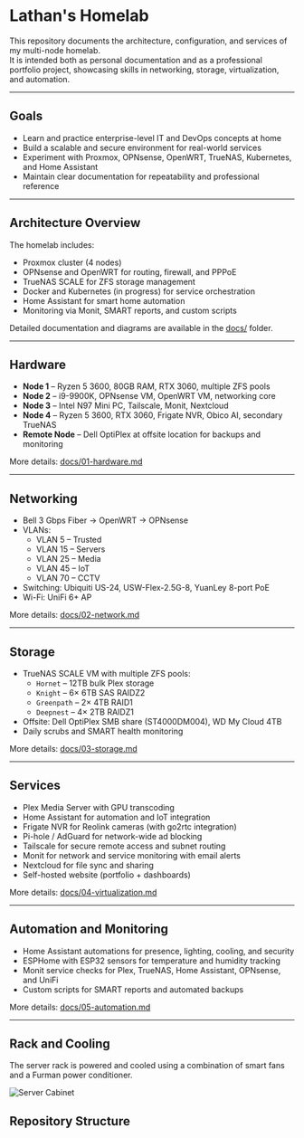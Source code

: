 # Lathan's Homelab

This repository documents the architecture, configuration, and services of my multi-node homelab.  
It is intended both as personal documentation and as a professional portfolio project, showcasing skills in networking, storage, virtualization, and automation.  

---

## Goals
- Learn and practice enterprise-level IT and DevOps concepts at home  
- Build a scalable and secure environment for real-world services  
- Experiment with Proxmox, OPNsense, OpenWRT, TrueNAS, Kubernetes, and Home Assistant  
- Maintain clear documentation for repeatability and professional reference  

---

## Architecture Overview
The homelab includes:  
- Proxmox cluster (4 nodes)  
- OPNsense and OpenWRT for routing, firewall, and PPPoE  
- TrueNAS SCALE for ZFS storage management  
- Docker and Kubernetes (in progress) for service orchestration  
- Home Assistant for smart home automation  
- Monitoring via Monit, SMART reports, and custom scripts  

Detailed documentation and diagrams are available in the [docs/](./docs) folder.  

---

## Hardware
- **Node 1** – Ryzen 5 3600, 80GB RAM, RTX 3060, multiple ZFS pools  
- **Node 2** – i9-9900K, OPNsense VM, OpenWRT VM, networking core  
- **Node 3** – Intel N97 Mini PC, Tailscale, Monit, Nextcloud  
- **Node 4** – Ryzen 5 3600, RTX 3060, Frigate NVR, Obico AI, secondary TrueNAS  
- **Remote Node** – Dell OptiPlex at offsite location for backups and monitoring  

More details: [docs/01-hardware.md](./docs/01-hardware.md)  

---

## Networking
- Bell 3 Gbps Fiber → OpenWRT → OPNsense  
- VLANs:  
  - VLAN 5 – Trusted  
  - VLAN 15 – Servers  
  - VLAN 25 – Media  
  - VLAN 45 – IoT  
  - VLAN 70 – CCTV  
- Switching: Ubiquiti US-24, USW-Flex-2.5G-8, YuanLey 8-port PoE  
- Wi-Fi: UniFi 6+ AP  

More details: [docs/02-network.md](./docs/02-network.md)  

---

## Storage
- TrueNAS SCALE VM with multiple ZFS pools:  
  - `Hornet` – 12TB bulk Plex storage  
  - `Knight` – 6× 6TB SAS RAIDZ2  
  - `Greenpath` – 2× 4TB RAID1  
  - `Deepnest` – 4× 2TB RAIDZ1  
- Offsite: Dell OptiPlex SMB share (ST4000DM004), WD My Cloud 4TB  
- Daily scrubs and SMART health monitoring  

More details: [docs/03-storage.md](./docs/03-storage.md)  

---

## Services
- Plex Media Server with GPU transcoding  
- Home Assistant for automation and IoT integration  
- Frigate NVR for Reolink cameras (with go2rtc integration)  
- Pi-hole / AdGuard for network-wide ad blocking  
- Tailscale for secure remote access and subnet routing  
- Monit for network and service monitoring with email alerts  
- Nextcloud for file sync and sharing  
- Self-hosted website (portfolio + dashboards)  

More details: [docs/04-virtualization.md](./docs/04-virtualization.md)  

---

## Automation and Monitoring
- Home Assistant automations for presence, lighting, cooling, and security  
- ESPHome with ESP32 sensors for temperature and humidity tracking  
- Monit service checks for Plex, TrueNAS, Home Assistant, OPNsense, and UniFi  
- Custom scripts for SMART reports and automated backups  

More details: [docs/05-automation.md](./docs/05-automation.md)  

---
## Rack and Cooling

The server rack is powered and cooled using a combination of smart fans and a Furman power conditioner.  

![Server Cabinet](docs/pictures/server-cabinet.JPG)

## Repository Structure
